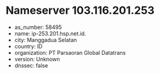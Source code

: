 # Nameserver 103.116.201.253

* as_number: 58495
* name: ip-253.201.hsp.net.id.
* city: Manggadua Selatan
* country: ID
* organization: PT Parsaoran Global Datatrans
* version: Unknown
* dnssec: false
